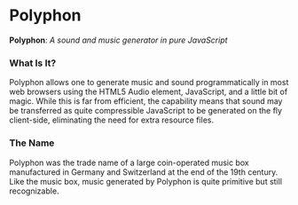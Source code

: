 Polyphon
========
**Polyphon**: *A sound and music generator in pure JavaScript*

### What Is It? ###
Polyphon allows one to generate music and sound programmatically in most web
browsers using the HTML5 Audio element, JavaScript, and a little bit of
magic. While this is far from efficient, the capability means that sound may
be transferred as quite compressible JavaScript to be generated on the fly
client-side, eliminating the need for extra resource files.

### The Name ###
Polyphon was the trade name of a large coin-operated music box manufactured
in Germany and Switzerland at the end of the 19th century. Like the music box,
music generated by Polyphon is quite primitive but still recognizable.

